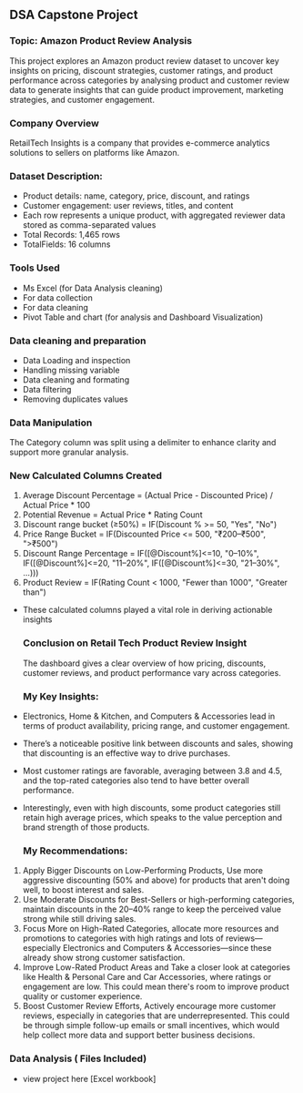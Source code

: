## DSA Capstone Project
### Topic: Amazon Product Review Analysis

This project explores an Amazon product review dataset to uncover key insights on pricing, discount strategies, customer ratings, and product performance across categories by analysing product and customer review data to generate insights that can guide product improvement, marketing strategies, and customer engagement.

### Company Overview
RetailTech Insights is a company that provides
e-commerce analytics solutions to sellers on platforms like Amazon.

### Dataset Description:
- Product details: name, category, price, discount, and ratings
- Customer engagement: user reviews, titles, and content
- Each row represents a unique product, with aggregated reviewer data
  stored as comma-separated values
- Total Records: 1,465 rows 
- TotalFields: 16 columns

 ### Tools Used
 - Ms Excel (for Data Analysis cleaning)
 - For data collection
 - For data cleaning
 - Pivot Table and chart (for analysis and Dashboard Visualization)

### Data cleaning and preparation
- Data Loading and inspection
- Handling missing variable
- Data cleaning and formating
- Data filtering
- Removing duplicates values

### Data Manipulation 
The Category column was split using a delimiter to enhance clarity and support more granular analysis.

### New Calculated Columns Created
1. Average Discount Percentage = (Actual Price - Discounted Price) / Actual Price * 100
2. Potential Revenue = Actual Price * Rating Count
3. Discount range bucket (≥50%) = IF(Discount % >= 50, "Yes", "No")
4. Price Range Bucket = IF(Discounted Price <= 500, "₹200–₹500", ">₹500")
5. Discount Range Percentage
= IF([@Discount%]<=10, "0–10%", 
  IF([@Discount%]<=20, "11–20%", 
  IF([@Discount%]<=30, "21–30%", ...)))
5. Product Review  = IF(Rating Count < 1000, "Fewer than 1000", "Greater than")
- These calculated columns played a vital role in deriving actionable insights

  ### Conclusion on Retail Tech Product Review Insight
  The dashboard gives a clear overview of how pricing, discounts, customer reviews, and product performance vary across categories.

   ### My Key Insights:
- Electronics, Home & Kitchen, and Computers & Accessories lead in terms of product availability, pricing range, and customer engagement.
- There’s a noticeable positive link between discounts and sales, showing that discounting is an effective way to drive purchases.
- Most customer ratings are favorable, averaging between 3.8 and 4.5, and the top-rated categories also tend to have better overall performance.
- Interestingly, even with high discounts, some product categories still retain high average prices, which speaks to the value perception and brand strength of those products.

  ### My Recommendations:
1. Apply Bigger Discounts on Low-Performing Products, Use more aggressive discounting (50% and above) for products that aren't doing well, to boost interest and sales.
2.  Use Moderate Discounts for Best-Sellers or high-performing categories, maintain discounts in the 20–40% range to keep the perceived value strong while still driving sales.
3. Focus More on High-Rated Categories, allocate more resources and promotions to categories with high ratings and lots of reviews—especially Electronics and Computers & Accessories—since these already show strong customer satisfaction.
4. Improve Low-Rated Product Areas and Take a closer look at categories like Health & Personal Care and Car Accessories, where ratings or engagement are low. This could mean there's room to improve product quality or customer experience.
5. Boost Customer Review Efforts, Actively encourage more customer reviews, especially in categories that are underrepresented.
This could be through simple follow-up emails or small incentives, which would help collect more data and support better business decisions.

### Data Analysis ( Files Included)
  - view project here [Excel workbook]

